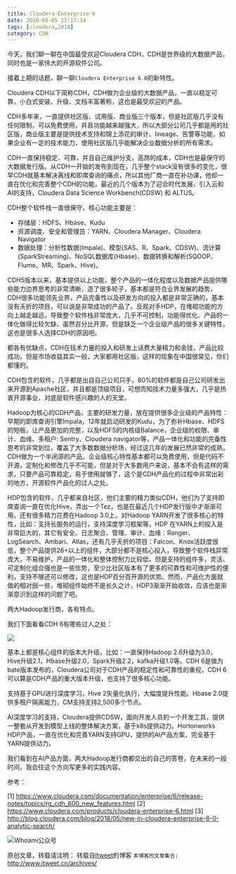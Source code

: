 ```yaml
---
title: Cloudera-Enterprise-6
date: 2018-08-05 12:17:34
tags: [cloudera,2018]
category: CDH
---
```


今天，我们聊一聊在中国最受欢迎Cloudera CDH，CDH是世界级的大数据产品，同时也是一家伟大的开源软件公司。

接着上期的话题，聊一聊`Cloudera Enterprise 6.0`的新特性。

Cloudera CDH以下简称CDH，CDH做为企业级的大数据产品，一直以稳定可靠，小白式安装、升级、文档丰富著称，这也是最受欢迎的产品。

CDH多年来，一直提供社区版、试用版、商业版三个版本，但是社区版几乎没有任何限制，可以免费使用，并且功能越来越强大，所以大部分公司几乎都是用的社区版，商业版主要是提供技术支持和锦上添花的审计、lineage、告警等功能，如果企业有一定的技术能力，使用社区版几乎能解决企业数据分析的所有需求。

CDH一直保持稳定、可靠，并且自己维护分支，高昂的成本，CDH也是最保守的大数据发行版。从CDH一开始的发布到现在，几乎整个stack没有很多的变化，很早CDH就基本解决离线和即席查询的痛点，所以其他厂商一直在补功课，他却一直在优化和完善整个CDH的功能，最近的几个版本为了迎合时代发展，引入云和AI的支持，Cloudera Data Science Workbench(CDSW) 和 ALTUS。

CDH整个软件栈一直很保守，核心功能主要是：

* 存储层：HDFS、Hbase、Kudu
* 资源调度、安全和管理员：YARN、Cloudera Manager、Cloudera Navigator
* 数据处理：分析性数据(Impala)、模型(SAS、R、Spark、CDSW)、流计算(SparkStreaming)、NoSQL数据库(Hbase)、数据转换和解析(SQOOP、Flume、MR、Spark、Hive)。

CDH5版本以来，基本提供以上功能，整个产品的一体化程度以及数据产品提供哪些能力边界思考的非常清晰，造了很多轮子，基本都是符合业界发展的趋势，CDH很多功能领先业界，产品完备性以及研发方向的投入都是非常正确的，基本没有夭折的项目，可以说是非常成功的产品了。反观对手HDP，在堆砌功能的方向上越走越远，导致整个软件栈非常庞大，几乎不可控制，功能得优化、产品的一体化做得比较欠缺、虽然百分比开源，但是缺乏一个企业级产品的很多关键特性，这也是很多人选择CDH的原因吧。

都各有优缺点，CDH在技术力量的投入和研发上话费大量精力和金钱，产品比较成功，但是市场收益其实一般，大家都用社区版，这样的现象在中国很常见，你们都懂的。

CDH包含的软件，几乎都是出自自己公司只手，80%的软件都是自己公司研发出来开源到Apache社区，并且都是顶级项目，可想而知技术力量多强大，几乎是热衷开源事业，对底层软件感兴趣的人的天堂。

Hadoop为核心的CDH产品，主要的研发力量，放在提供很多企业级的产品特性：早期的即席查询引擎Impala，12年就启动研发的Kudu，为了弥补Hbase、HDFS的短板，让产品更加的完整，以及HDFS的内核级Balance，企业级的权限、审计、血缘、多租户: Sentry、Cloudera navigator等，产品一体化和功能的完备性思考的非常到位，覆盖了大多数数据分析场，经过这几年的发展已然非常的成熟，CDH做为一个半闭源的产品，企业级核心特性基本都可以免费使用，但是代码不开源，定制化和修改几乎不可能，但是对于大多数用户来说，基本不会有这样的需求，只要产品可靠稳定，易于使用就够了，这个是CDH产品化的过程中非常出彩的地方，开源软件产品化的过人之处。

HDP包含的软件，几乎都来自社区，他们主要的精力类似CDH，他们为了支持即席查询一直在优化Hive，弄出一个Tez，也是在最近几个HDP发行版中才渐渐可用。还有很多精力花费在Hadoop 3.0上，对Hadoop YARN开发了很多核心的特性，比如：支持长服务的运行，支持深度学习框架等，HDP 在YARN上的投入是非常巨大的，其它有安全、日志聚合、管理、审计、血缘：Ranger、LogSearch、Ambari、Atlas，还有几乎夭折的项目：Falcon、Knox活跃度很低，整个产品提供26+以上的组件，大部分都不是核心投入，导致整个软件栈异常庞大，不易维护，产品的一体化和整体控制力比较低，但是支持的组件多，灵活、可定制化组合强也是一些优势，至少比社区版本有了更多的可靠性和可维护性的便利，支持不够还可以修改，这也是HDP百分百开源的优势。然而，产品化方面就做的相对弱一些，堆砌组件始终不是长久之计，HDP3渐渐开始收敛，应该也是渐渐意识到这样的问题了吧。

两大Hadoop发行商，各有特点。

我们下面看看CDH 6有哪些过人之处：

![](https://www.itweet.cn/screenshots/cloudera-enterprise-6.png)

基本上都是核心组件的版本大升级，比如：一直保持Hadoop 2.6升级为3.0，Hive升级2.1，Hbase升级2.0，Spark升级2.2，kafka升级1.0等。CDH 6是做为bate版本发布的，Cloudera公司对于CDH产品的稳定性和可靠性的重视，CDH 6可以算是CDH产品的重大版本升级，也支持了很多核心功能。

支持基于GPU进行深度学习，Hive 2矢量化执行，大幅度提升性能。Hbase 2.0提供多租户隔离能力，CM支持支持2,500多个节点。

AI深度学习的支持，Cloudera提供CDSW，面向开发人员的一个开发工具，提供一整套从开发到模型上线的整体解决方案，基于k8s提供动力。Hortonworks HDP产品，一直在优化和完善YARN支持GPU，提供的AI产品方案，完全基于YARN提供动力。

我们看到在AI产品方面，两大Hadoop发行商都交出的自己的答卷，在未来的一段时间，我会往这个方向写更多的实践内容。

参考：

[1] https://www.cloudera.com/documentation/enterprise/6/release-notes/topics/rg_cdh_600_new_features.html
[2] https://www.cloudera.com/products/cloudera-enterprise-6.html
[3] http://blog.cloudera.com/blog/2018/05/new-in-cloudera-enterprise-6-0-analytic-search/

![Whoami公众号](https://github.com/itweet/labs/raw/master/common/img/weixin_public.gif)

原创文章，转载请注明： 转载自[Itweet](http://www.itweet.cn)的博客
`本博客的文章集合:` http://www.itweet.cn/archives/
